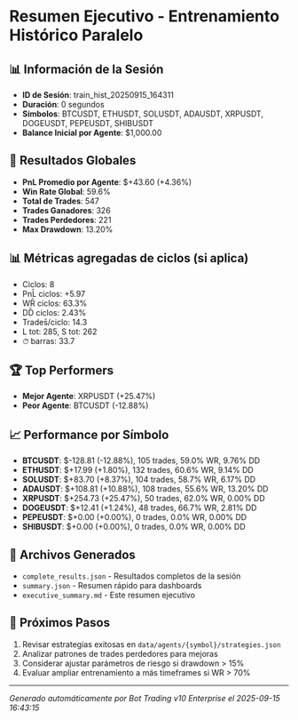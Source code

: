 # Resumen Ejecutivo - Entrenamiento Histórico Paralelo

## 📊 Información de la Sesión
- **ID de Sesión**: train_hist_20250915_164311
- **Duración**: 0 segundos
- **Símbolos**: BTCUSDT, ETHUSDT, SOLUSDT, ADAUSDT, XRPUSDT, DOGEUSDT, PEPEUSDT, SHIBUSDT
- **Balance Inicial por Agente**: $1,000.00

## 🎯 Resultados Globales
- **PnL Promedio por Agente**: $+43.60 (+4.36%)
- **Win Rate Global**: 59.6%
- **Total de Trades**: 547
- **Trades Ganadores**: 326
- **Trades Perdedores**: 221
- **Max Drawdown**: 13.20%

## 📊 Métricas agregadas de ciclos (si aplica)
- Ciclos: 8
- PnL̄ ciclos: +5.97
- WR̄ ciclos: 63.3%
- DD̄ ciclos: 2.43%
- Trades̄/ciclo: 14.3
- L tot: 285, S tot: 262
- ⏱̄ barras: 33.7


## 🏆 Top Performers
- **Mejor Agente**: XRPUSDT (+25.47%)
- **Peor Agente**: BTCUSDT (-12.88%)

## 📈 Performance por Símbolo
- **BTCUSDT**: $-128.81 (-12.88%), 105 trades, 59.0% WR, 9.76% DD
- **ETHUSDT**: $+17.99 (+1.80%), 132 trades, 60.6% WR, 9.14% DD
- **SOLUSDT**: $+83.70 (+8.37%), 104 trades, 58.7% WR, 6.17% DD
- **ADAUSDT**: $+108.81 (+10.88%), 108 trades, 55.6% WR, 13.20% DD
- **XRPUSDT**: $+254.73 (+25.47%), 50 trades, 62.0% WR, 0.00% DD
- **DOGEUSDT**: $+12.41 (+1.24%), 48 trades, 66.7% WR, 2.81% DD
- **PEPEUSDT**: $+0.00 (+0.00%), 0 trades, 0.0% WR, 0.00% DD
- **SHIBUSDT**: $+0.00 (+0.00%), 0 trades, 0.0% WR, 0.00% DD

## 📁 Archivos Generados
- `complete_results.json` - Resultados completos de la sesión
- `summary.json` - Resumen rápido para dashboards
- `executive_summary.md` - Este resumen ejecutivo

## 🎯 Próximos Pasos
1. Revisar estrategias exitosas en `data/agents/{symbol}/strategies.json`
2. Analizar patrones de trades perdedores para mejoras
3. Considerar ajustar parámetros de riesgo si drawdown > 15%
4. Evaluar ampliar entrenamiento a más timeframes si WR > 70%

---
*Generado automáticamente por Bot Trading v10 Enterprise el 2025-09-15 16:43:15*
